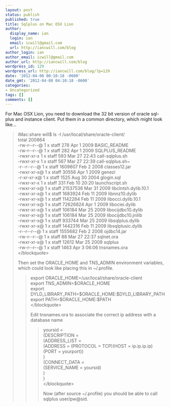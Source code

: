 ```yaml
---
layout: post
status: publish
published: true
title: Sqlplus on Mac OSX Lion
author:
  display_name: ian
  login: ian
  email: icwill@gmail.com
  url: http://iancwill.com/blog
author_login: ian
author_email: icwill@gmail.com
author_url: http://iancwill.com/blog
wordpress_id: 129
wordpress_url: http://iancwill.com/blog/?p=129
date: '2012-04-08 00:10:18 -0600'
date_gmt: '2012-04-08 04:10:18 -0600'
categories:
- Uncategorized
tags: []
comments: []
---
```

<p>For Mac OSX Lion, you need to download the 32 bit version of oracle sql-plus and instance client.  Put them in a common directory, which might look like...</p>
<blockquote><p>
iMac:share will$ ls -l &#47;usr&#47;local&#47;share&#47;oracle-client&#47;<br />
total 200864<br />
-rw-r--r--@ 1 x  staff       278 Apr  1  2009 BASIC_README<br />
-rw-r--r--@ 1 x  staff       282 Apr  1  2009 SQLPLUS_README<br />
-rwxr-xr-x  1 x  staff       593 Mar 27 22:43 call-sqlplus.sh<br />
-rwxr-xr-x  1 x  staff       567 Mar 27 22:39 call-sqlplus.sh~<br />
-r--r--r--@ 1 x  staff   1609607 Feb  2  2008 classes12.jar<br />
-rwxr-xr-x@ 1 x  staff     30556 Apr  1  2009 genezi<br />
-r-xr-xr-x@ 1 x  staff      1525 Aug 30  2004 glogin.sql<br />
-rwxr-xr-x  1 x  staff       331 Feb 10 20:20 launchscript.sh<br />
-rwxr-xr-x@ 1 x  staff  21537536 Mar 31  2009 libclntsh.dylib.10.1<br />
-rwxr-xr-x@ 1 x  staff   1683924 Feb 11  2009 libnnz10.dylib<br />
-rwxr-xr-x@ 1 x  staff   1142284 Feb 11  2009 libocci.dylib.10.1<br />
-rwxr-xr-x@ 1 x  staff  72626824 Apr  1  2009 libociei.dylib<br />
-rwxr-xr-x@ 1 x  staff    106184 Mar 25  2009 libocijdbc10.dylib<br />
-rwxr-xr-x@ 1 x  staff    106184 Mar 25  2009 libocijdbc10.jnilib<br />
-rwxr-xr-x@ 1 x  staff    933744 Mar 25  2009 libsqlplus.dylib<br />
-rwxr-xr-x@ 1 x  staff   1442316 Feb 11  2009 libsqlplusic.dylib<br />
-r--r--r--@ 1 x  staff   1555682 Feb  2  2008 ojdbc14.jar<br />
-rw-r--r--@ 1 x  staff        88 Mar 27 22:37 sqlnet.ora<br />
-rwxr-xr-x@ 1 x  staff     12612 Mar 25  2009 sqlplus<br />
-rw-r--r--@ 1 x  staff      1463 Apr  3 06:06 tnsnames.ora<br />
<&#47;blockquote></p>
<p>Then set the ORACLE_HOME and TNS_ADMIN environment variables, which could look like placing this in ~&#47;.profile.</p>
<blockquote><p>
export ORACLE_HOME=&#47;usr&#47;local&#47;share&#47;oracle-client<br />
export TNS_ADMIN=$ORACLE_HOME<br />
export DYLD_LIBRARY_PATH=$ORACLE_HOME:$DYLD_LIBRARY_PATH<br />
export PATH=$ORACLE_HOME:$PATH<br />
<&#47;blockquote></p>
<p>Edit tnsnames.ora to associate the correct ip address with a database name</p>
<blockquote><p>
yoursid =<br />
  (DESCRIPTION =<br />
    (ADDRESS_LIST =<br />
      (ADDRESS = (PROTOCOL = TCP)(HOST = ip.ip.ip.ip)(PORT = yourport))<br />
    )<br />
    (CONNECT_DATA =<br />
      (SERVICE_NAME = yoursid)<br />
    )<br />
  )<br />
<&#47;blockquote></p>
<p>Now (after source ~&#47;.profile) you should be able to call sqlplus user&#47;pw@sid.</p>
